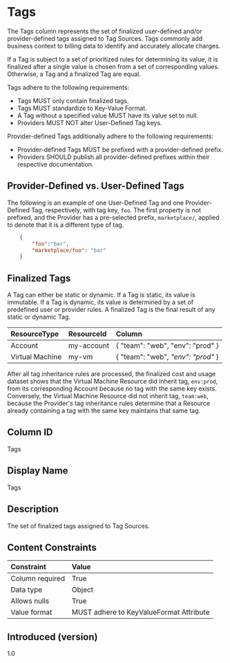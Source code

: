 # Tags

The Tags column represents the set of finalized user-defined and/or provider-defined tags assigned to Tag Sources.  Tags commonly add business context to billing data to identify and accurately allocate charges.

If a Tag is subject to a set of prioritized rules for determining its value, it is finalized after a single value is chosen from a set of corresponding values.  Otherwise, a Tag and a finalized Tag are equal.

Tags adhere to the following requirements:

* Tags MUST only contain finalized tags.
* Tags MUST standardize to Key-Value Format.
* A Tag without a specified value MUST have its value set to null.
* Providers MUST NOT alter User-Defined Tag keys.

Provider-defined Tags additionally adhere to the following requirements:

* Provider-defined Tags MUST be prefixed with a provider-defined prefix.
* Providers SHOULD publish all provider-defined prefixes within their respective documentation.

## Provider-Defined vs. User-Defined Tags

The following is an example of one User-Defined Tag and one Provider-Defined Tag, respectively, with tag key, `foo`.  The first property is not prefixed, and the Provider has a pre-selected prefix, `marketplace/`, applied to denote that it is a different type of tag.

```json
    {
        "foo":"bar",
        "marketplace/foo": "bar"
    }
```

## Finalized Tags

A Tag can either be static or dynamic. If a Tag is static, its value is immutable. If a Tag is dynamic, its value is determined by a set of predefined user or provider rules. A finalized Tag is the final result of any static or dynamic Tag.

| ResourceType    | ResourceId | Column                             |
| :---------------| :----------| :----------------------------------|
| Account         | my-account | { "team": "web", "env": "prod" }   |
| Virtual Machine | my-vm      | { "team": "web", *"env": "prod"* } |

After all tag inheritance rules are processed, the finalized cost and usage dataset shows that the Virtual Machine Resource did inherit tag, `env:prod`, from its corresponding Account because no tag with the same key exists.  Conversely, the Virtual Machine Resource did not inherit tag, `team:web`, because the Provider's tag inheritance rules determine that a Resource already containing a tag with the same key maintains that same tag.

## Column ID

Tags

## Display Name

Tags

## Description

The set of finalized tags assigned to Tag Sources.

## Content Constraints

|    Constraint   |      Value       |
|:----------------|:-----------------|
| Column required | True             |
| Data type       | Object           |
| Allows nulls    | True             |
| Value format    | MUST adhere to KeyValueFormat Attribute |

## Introduced (version)

1.0

